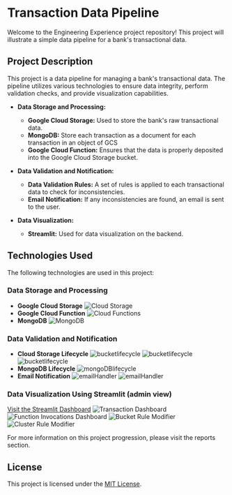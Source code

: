 # Transaction Data Pipeline

Welcome to the Engineering Experience project repository! This project will illustrate a simple data pipeline for a bank's transactional data.

## Project Description

This project is a data pipeline for managing a bank's transactional data. The pipeline utilizes various technologies to ensure data integrity, perform validation checks, and provide visualization capabilities.

- **Data Storage and Processing:**
  - **Google Cloud Storage:** Used to store the bank's raw transactional data.
  - **MongoDB:** Store each transaction as a document for each transaction in an object of GCS
  - **Google Cloud Function:** Ensures that the data is properly deposited into the Google Cloud Storage bucket.

- **Data Validation and Notification:**
  - **Data Validation Rules:** A set of rules is applied to each transactional data to check for inconsistencies.
  - **Email Notification:** If any inconsistencies are found, an email is sent to the user.

- **Data Visualization:**
  - **Streamlit:** Used for data visualization on the backend.

## Technologies Used

The following technologies are used in this project:

### Data Storage and Processing

- **Google Cloud Storage**
![Cloud Storage](images/cloud_storage.png)
- **Google Cloud Function**
![Cloud Functions](images/cloud_functions.png)
- **MongoDB**
![MongoDB](images/mongodb.png)

### Data Validation and Notification

- **Cloud Storage Lifecycle**
![bucketlifecycle](images/bucketlifecycle.png)
![bucketlifecycle](images/setBucketLifeCycle.png)
![bucketlifecycle](images/setBucketLifeCycleModule.png)
- **MongoDB Lifecycle**
![mongoDBlifecycle](images/mongodelete.png)
- **Email Notification**
![emailHandler](images/emailHandler.png)
![emailHandler](images/emailHandlerModule.png)

### Data Visualization Using Streamlit (admin view)
[Visit the Streamlit Dashboard](https://engineering-experience-gviin2cbcluvttvqhstftc.streamlit.app)
![Transaction Dashboard](images/streamlit_home.png)
![Function Invocations Dashboard](images/streamlit_invocations.png)
![Bucket Rule Modifier](images/streamlit_bucket.png)
![Cluster Rule Modifier](images/streamlit_cluster.png)

For more information on this project progression, please visit the reports section.
## License

This project is licensed under the [MIT License](LICENSE).
